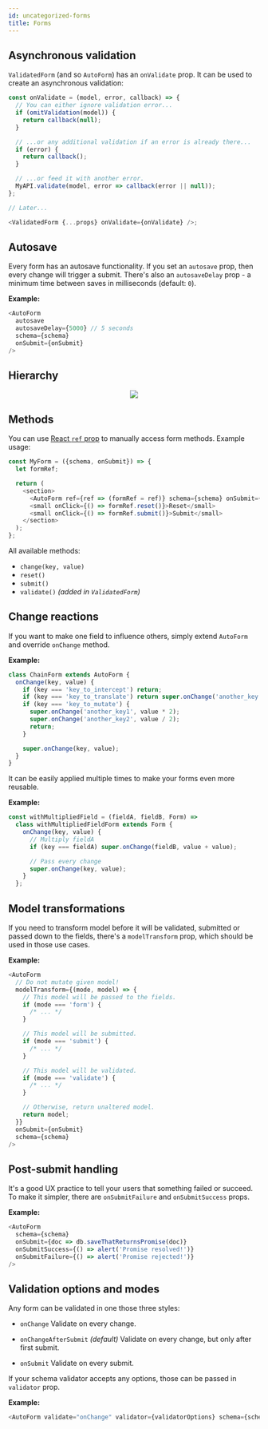 ```yaml
---
id: uncategorized-forms
title: Forms
---
```


## Asynchronous validation

`ValidatedForm` (and so `AutoForm`) has an `onValidate` prop. It can be used to create an asynchronous validation:

```js
const onValidate = (model, error, callback) => {
  // You can either ignore validation error...
  if (omitValidation(model)) {
    return callback(null);
  }

  // ...or any additional validation if an error is already there...
  if (error) {
    return callback();
  }

  // ...or feed it with another error.
  MyAPI.validate(model, error => callback(error || null));
};

// Later...

<ValidatedForm {...props} onValidate={onValidate} />;
```

## Autosave

Every form has an autosave functionality. If you set an `autosave` prop, then every change will trigger a submit. There's also an `autosaveDelay` prop - a minimum time between saves in milliseconds (default: `0`).

**Example:**

```js
<AutoForm
  autosave
  autosaveDelay={5000} // 5 seconds
  schema={schema}
  onSubmit={onSubmit}
/>
```

## Hierarchy

<p align="center">
  <img src="img/uniforms-graph.png" />
</p>

## Methods

You can use [React `ref` prop](https://facebook.github.io/react/docs/more-about-refs.html) to manually access form methods. Example usage:

```js
const MyForm = ({schema, onSubmit}) => {
  let formRef;

  return (
    <section>
      <AutoForm ref={ref => (formRef = ref)} schema={schema} onSubmit={onSubmit} />
      <small onClick={() => formRef.reset()}>Reset</small>
      <small onClick={() => formRef.submit()}>Submit</small>
    </section>
  );
};
```

All available methods:

- `change(key, value)`
- `reset()`
- `submit()`
- `validate()` _(added in `ValidatedForm`)_

## Change reactions

If you want to make one field to influence others, simply extend `AutoForm` and override `onChange` method.

**Example:**

```js
class ChainForm extends AutoForm {
  onChange(key, value) {
    if (key === 'key_to_intercept') return;
    if (key === 'key_to_translate') return super.onChange('another_key', value);
    if (key === 'key_to_mutate') {
      super.onChange('another_key1', value * 2);
      super.onChange('another_key2', value / 2);
      return;
    }

    super.onChange(key, value);
  }
}
```

It can be easily applied multiple times to make your forms even more reusable.

**Example:**

```js
const withMultipliedField = (fieldA, fieldB, Form) =>
  class withMultipliedFieldForm extends Form {
    onChange(key, value) {
      // Multiply fieldA
      if (key === fieldA) super.onChange(fieldB, value + value);

      // Pass every change
      super.onChange(key, value);
    }
  };
```

## Model transformations

If you need to transform model before it will be validated, submitted or passed down to the fields, there's a `modelTransform` prop, which should be used in those use cases.

**Example:**

```js
<AutoForm
  // Do not mutate given model!
  modelTransform={(mode, model) => {
    // This model will be passed to the fields.
    if (mode === 'form') {
      /* ... */
    }

    // This model will be submitted.
    if (mode === 'submit') {
      /* ... */
    }

    // This model will be validated.
    if (mode === 'validate') {
      /* ... */
    }

    // Otherwise, return unaltered model.
    return model;
  }}
  onSubmit={onSubmit}
  schema={schema}
/>
```

## Post-submit handling

It's a good UX practice to tell your users that something failed or succeed. To make it simpler, there are `onSubmitFailure` and `onSubmitSuccess` props.

**Example:**

```js
<AutoForm
  schema={schema}
  onSubmit={doc => db.saveThatReturnsPromise(doc)}
  onSubmitSuccess={() => alert('Promise resolved!')}
  onSubmitFailure={() => alert('Promise rejected!')}
/>
```

## Validation options and modes

Any form can be validated in one those three styles:

- `onChange`
  Validate on every change.

- `onChangeAfterSubmit` _(default)_
  Validate on every change, but only after first submit.

- `onSubmit`
  Validate on every submit.

If your schema validator accepts any options, those can be passed in `validator` prop.

**Example:**

```js
<AutoForm validate="onChange" validator={validatorOptions} schema={schema} onSubmit={onSubmit} />
```
